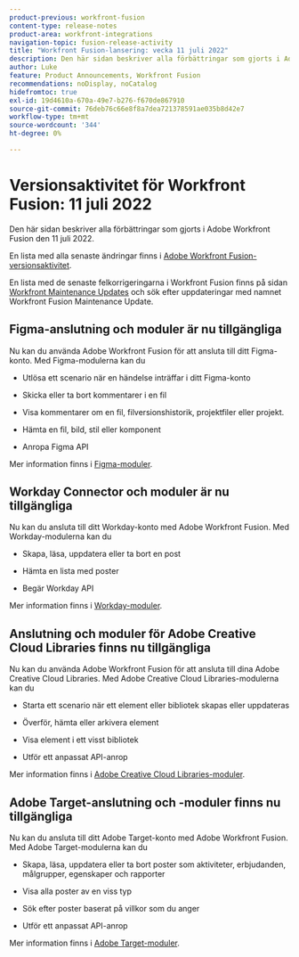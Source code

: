 ```yaml
---
product-previous: workfront-fusion
content-type: release-notes
product-area: workfront-integrations
navigation-topic: fusion-release-activity
title: "Workfront Fusion-lansering: vecka 11 juli 2022"
description: Den här sidan beskriver alla förbättringar som gjorts i Adobe Workfront Fusion den 11 juli 2022.
author: Luke
feature: Product Announcements, Workfront Fusion
recommendations: noDisplay, noCatalog
hidefromtoc: true
exl-id: 19d4610a-670a-49e7-b276-f670de867910
source-git-commit: 76deb76c66e8f8a7dea721378591ae035b8d42e7
workflow-type: tm+mt
source-wordcount: '344'
ht-degree: 0%

---
```


# Versionsaktivitet för Workfront Fusion: 11 juli 2022

Den här sidan beskriver alla förbättringar som gjorts i Adobe Workfront Fusion den 11 juli 2022.

En lista med alla senaste ändringar finns i [Adobe Workfront Fusion-versionsaktivitet](../../../product-announcements/product-releases/fusion-release-activity/fusion-release-activity.md).

En lista med de senaste felkorrigeringarna i Workfront Fusion finns på sidan [Workfront Maintenance Updates](https://experienceleague.adobe.com/docs/workfront-known-issues/releases/current-updates.html) och sök efter uppdateringar med namnet Workfront Fusion Maintenance Update.

## Figma-anslutning och moduler är nu tillgängliga

Nu kan du använda Adobe Workfront Fusion för att ansluta till ditt Figma-konto. Med Figma-modulerna kan du

* Utlösa ett scenario när en händelse inträffar i ditt Figma-konto

* Skicka eller ta bort kommentarer i en fil

* Visa kommentarer om en fil, filversionshistorik, projektfiler eller projekt.

* Hämta en fil, bild, stil eller komponent

* Anropa Figma API


Mer information finns i [Figma-moduler](../../../workfront-fusion/apps-and-their-modules/figma-modules.md).

## Workday Connector och moduler är nu tillgängliga

Nu kan du ansluta till ditt Workday-konto med Adobe Workfront Fusion. Med Workday-modulerna kan du

* Skapa, läsa, uppdatera eller ta bort en post

* Hämta en lista med poster

* Begär Workday API


Mer information finns i [Workday-moduler](../../../workfront-fusion/apps-and-their-modules/workday-modules.md).

## Anslutning och moduler för Adobe Creative Cloud Libraries finns nu tillgängliga

Nu kan du använda Adobe Workfront Fusion för att ansluta till dina Adobe Creative Cloud Libraries. Med Adobe Creative Cloud Libraries-modulerna kan du

* Starta ett scenario när ett element eller bibliotek skapas eller uppdateras

* Överför, hämta eller arkivera element

* Visa element i ett visst bibliotek

* Utför ett anpassat API-anrop


Mer information finns i [Adobe Creative Cloud Libraries-moduler](../../../workfront-fusion/apps-and-their-modules/creative-cloud-libraries-modules.md).

## Adobe Target-anslutning och -moduler finns nu tillgängliga

Nu kan du ansluta till ditt Adobe Target-konto med Adobe Workfront Fusion. Med Adobe Target-modulerna kan du

* Skapa, läsa, uppdatera eller ta bort poster som aktiviteter, erbjudanden, målgrupper, egenskaper och rapporter

* Visa alla poster av en viss typ

* Sök efter poster baserat på villkor som du anger

* Utför ett anpassat API-anrop


Mer information finns i [Adobe Target-moduler](../../../workfront-fusion/apps-and-their-modules/adobe-target-modules.md).
